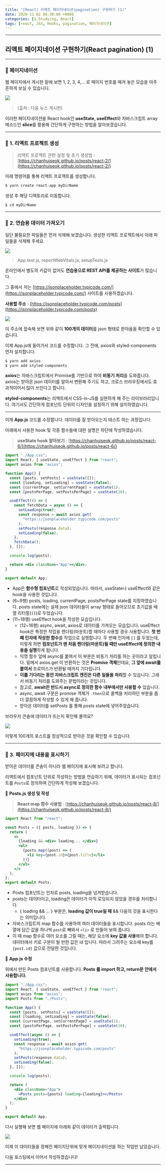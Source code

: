 ```yaml
---
title: "[React] 리액트 페이지네이션(pagination) 구현하기 (1)"
date: 2020-11-02 08:30:00 +0800
categories: [1.Studying, React]
tags: [react, JSX, Hooks, pagination, 페이지네이션]
---
```


---

## **리액트 페이지네이션 구현하기(React pagination) (1)**

---

### **🚩 페이지네이션**

웹 페이지에서 게시판 밑에 보면 1, 2, 3, 4,... 로 페이지 번호를 매겨 놓은 모습을 아주 흔하게 보실 수 있습니다.

![](https://i.imgur.com/Rf8qW94.png)

> (출처 : 다음 뉴스 게시판)

이러한 페이지네이션을 React hook인 **useState, useEffect**와 자바스크립트 array 메소드인 **slice**를 활용해 간단하게 구현하는 방법을 알아보겠습니다.

---

### **📘 1. 리액트 프로젝트 생성**

> 리액트 프로젝트 관련 설정 및 초기 생성법 : [https://chanhuiseok.github.io/posts/react-2/](https://chanhuiseok.github.io/posts/react-2/)

아래 명령어를 통해 리액트 프로젝트를 생성합니다.

```bash
$ yarn create react-app myDirName
```

생성 후 해당 디렉토리로 이동합니다.

```bash
$ cd myDirName
```

---

### **📘 2. 연습용 데이터 가져오기**

일단 불필요한 파일들은 먼저 삭제해 보겠습니다. 생성한 리액트 프로젝트에서 아래 파일들을 삭제해 주세요.

![](https://i.imgur.com/iqXGJLp.png)

> App.test.js, reportWebVitals.js, setupTests.js

온라인에서 별도의 키값이 없어도 **연습용으로 REST API를 제공하는 사이트**가 많습니다.

그 중에서 저는 [https://jsonplaceholder.typicode.com/](https://jsonplaceholder.typicode.com/) 사이트를 사용하겠습니다.

**사용할 주소** : [https://jsonplaceholder.typicode.com/posts](https://jsonplaceholder.typicode.com/posts)

![](https://i.imgur.com/AKMy7B8.png)

이 주소에 접속해 보면 위와 같이 **100개의 데이터**를 json 형태로 받아옴을 확인할 수 있습니다.

이제 App.js에 들어가서 코드를 수정합니다. 그 전에, axios와 styled-components 먼저 설치합니다.

```bash
$ yarn add axios
$ yarn add styled-components
```

**axios**는 자바스크립트에서 Promise를 기반으로 하여 **비동기 처리**를 도와줍니다. axios는 받아온 json 데이터를 알아서 변환해 주기도 하고, 크로스 브라우징에서도 효과적이어서 많이 쓰인다고 합니다.

**styled-components**는 리액트에서 CSS-in-JS를 실현하게 해 주는 라이브러리입니다. 여기서도 간단하게 컴포넌트 단위의 디자인을 설정하기 위해 설치하였습니다.

---

이제 **App.js** 코드를 수정합니다. 데이터를 잘 받아오는지 테스트 하는 과정입니다.

아래에서 사용한 hook 및 각종 함수들에 대한 설명은 하단에 작성하였습니다.

> **useState hook 알아보기** : [https://chanhuiseok.github.io/posts/react-6/](https://chanhuiseok.github.io/posts/react-6/)

```jsx
import "./App.css";
import React, { useState, useEffect } from "react";
import axios from "axios";

function App() {
  const [posts, setPosts] = useState([]);
  const [loading, setLoading] = useState(false);
  const [currentPage, setCurrentPage] = useState(1);
  const [postsPerPage, setPostsPerPage] = useState(10);

  useEffect(() => {
    const fetchData = async () => {
      setLoading(true);
      const response = await axios.get(
        "https://jsonplaceholder.typicode.com/posts"
      );
      setPosts(response.data);
      setLoading(false);
    };
    fetchData();
  }, []);

  console.log(posts);

  return <div className="App"></div>;
}

export default App;
```

- App은 **함수형 컴포넌트**로 작성되었습니다. 따라서, useState나 useEffect와 같은 hook을 사용한 것입니다.
- (6~9행) posts, loading, currentPage, postsPerPage state를 지정하였습니다. posts state에는 실제 json 데이터들이 array 형태로 들어오므로 초기값을 배열 리터럴(`[]`)로 두었습니다.
- (11~18행) useEffect hook을 작성한 모습입니다.
  - (12~16행) async, await, axios로 데이터를 가져오는 모습입니다. useEffect hook은 특정한 작업을 렌더링(마운트)할 때마다 사용할 경우 사용합니다. **첫 번째 인자에 작성한 함수**를 작업으로 실행합니다. 두 번째 인자에 `[]` 를 두었는데, 이렇게 하면 **컴포넌트가 맨 처음 렌더링(마운트)될 때만 useEffect에 정의한 내용을 실행**하게 됩니다.
  - 익명 함수 앞에 async를 붙여서 이 부분은 비동기 처리를 하는 곳이라고 알립니다. 밑에서 axios.get 이 반환하는 것은 **Promise 객체**인데요, **그 앞에 await를 붙여서** 프로미스가 반환될 때까지 기다립니다.
  - **이를 기다리는 동안 자바스크립트 엔진은 다른 일들을 처리**할 수 있습니다. 그래서 비동기 처리를 도와주는 문법이라는 것입니다.
  - 참고로, **await은 반드시 async로 정의한 함수 내부에서만 사용할 수** 있습니다.
  - async, await 구문은 promise 객체가 `.then`으로 콜백을 처리하던 부분을 좀 더 깔끔하게 작성할 수 있게 해 줍니다.
  - 받아온 데이터를 setPosts 를 통해 posts state에 넣어주었습니다.

브라우저 콘솔에 데이터가 뜨는지 확인해 볼까요?

![](https://i.imgur.com/x4bIwYv.png)

이렇게 100개의 포스트를 정상적으로 받아온 것을 확인할 수 있습니다.

---

### **📘 3. 페이지에 내용을 표시하기**

받아온 데이터를 콘솔이 아니라 웹 페이지에 표시해 보려고 합니다.

리액트에서 컴포넌트 단위로 작성하는 방법을 연습하기 위해, 데이터가 표시되는 컴포넌트를 `Posts`로 정의하여 간단하게 작성해 보겠습니다.

📜 **Posts.js 생성 및 작성**

> **React map 함수 사용법** : [https://chanhuiseok.github.io/posts/react-8/](https://chanhuiseok.github.io/posts/react-8/)

```jsx
import React from "react";

const Posts = ({ posts, loading }) => {
  return (
    <>
      {loading && <div> loading... </div>}
      <ul>
        {posts.map((post) => (
          <li key={post.id}>{post.title}</li>
        ))}
      </ul>
    </>
  );
};
export default Posts;
```

- Posts 컴포넌트는 인자로 posts, loading을 넘겨받습니다.
- posts는 데이터이고, loading은 데이터가 아직 로딩되지 않았을 경우를 처리합니다.
  - { loading && ... } 부분은, **loading 값이 true일 때** && 다음의 것을 표시한다는 의미입니다.
- 자바스크립트의 map 함수를 사용하여 여러 데이터들을 표시합니다. posts 라는 배열에 담긴 값을 하나씩 `post`로 빼와서 `<li>` 로 만들어 보여 줍니다.
- 이 때 map 함수로 여러 요소를 그릴 때는, 해당 요소에 **key 값을 사용**해야 합니다. 데이터에서 키로 구분이 될 만한 값은 id 입니다. 따라서 그려주는 요소에 key를 `{post.id}` 값으로 전달한 것입니다.

📜 **App.js 수정**

위에서 만든 Posts 컴포넌트를 사용합니다. **Posts 를 import 하고, return문 안에서 사용합니다.**

```jsx
import "./App.css";
import React, { useState, useEffect } from "react";
import axios from "axios";
import Posts from "./Posts";

function App() {
  const [posts, setPosts] = useState([]);
  const [loading, setLoading] = useState(false);
  const [currentPage, setCurrentPage] = useState(1);
  const [postsPerPage, setPostsPerPage] = useState(10);

  useEffect(async () => {
    setLoading(true);
    const response = await axios.get(
      "https://jsonplaceholder.typicode.com/posts"
    );
    setPosts(response.data);
    setLoading(false);
  }, []);

  console.log(posts);

  return (
    <div className="App">
      <Posts posts={posts} loading={loading}></Posts>
    </div>
  );
}

export default App;
```

다시 실행해 보면 웹 페이지에 아래와 같이 데이터가 출력됩니다.

![](https://i.imgur.com/w7gaYI8.png)

이제 이 데이터들을 정해진 페이지단위에 맞게 페이지네이션을 하는 작업만 남았습니다.

다음 포스팅에서 이어서 작성하겠습니다!

---
